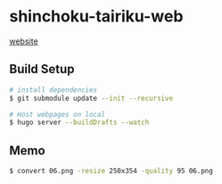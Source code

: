# shinchoku-tairiku-web

[website](https://shinchoku-tairiku.github.io/web/)

## Build Setup

``` bash
# install dependencies
$ git submodule update --init --recursive

# Host webpages on local
$ hugo server --buildDrafts --watch
```

## Memo

``` bash
$ convert 06.png -resize 250x354 -quality 95 06.png
```
